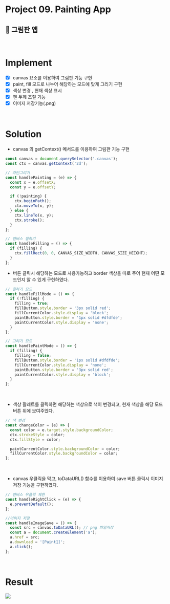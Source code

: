 # Project 09. Painting App

## 🎨 그림판 앱

<br>

# Implement

- [x] canvas 요소를 이용하여 그림판 기능 구현
- [x] paint, fill 모드로 나누어 해당하는 모드에 맞게 그리기 구현
- [x] 색상 변경 , 현재 색상 표시
- [x] 펜 두께 조절 기능
- [x] 이미지 저장기능(.png)

<br>

# Solution

- canvas 의 getContext() 메서드를 이용하여 그림판 기능 구현

```js
const canvas = document.querySelector('.canvas');
const ctx = canvas.getContext('2d');

// 라인그리기
const handlePainting = (e) => {
  const x = e.offsetX;
  const y = e.offsetY;

  if (!painting) {
    ctx.beginPath();
    ctx.moveTo(x, y);
  } else {
    ctx.lineTo(x, y);
    ctx.stroke();
  }
};

// 캔버스 칠하기
const handleFilling = () => {
  if (filling) {
    ctx.fillRect(0, 0, CANVAS_SIZE_WIDTH, CANVAS_SIZE_HEIGHT);
  }
};
```

- 버튼 클릭시 해당하는 모드로 사용가능하고 border 색상을 따로 주어 현재 어떤 모드인지 알 수 있게 구현하였다.

```js
// 칠하기 모드
const handleFillMode = () => {
  if (!filling) {
    filling = true;
    fillButton.style.border = '3px solid red';
    fillCurrentColor.style.display = 'block';
    paintButton.style.border = '1px solid #dfdfde';
    paintCurrentColor.style.display = 'none';
  }
};

// 그리기 모드
const handlePaintMode = () => {
  if (filling) {
    filling = false;
    fillButton.style.border = '1px solid #dfdfde';
    fillCurrentColor.style.display = 'none';
    paintButton.style.border = '3px solid red';
    paintCurrentColor.style.display = 'block';
  }
};
```

<br>

- 색상 팔레트를 클릭하면 해당하는 색상으로 색이 변경되고, 현재 색상을 해당 모드 버튼 위에 보여주었다.

```js
// 색 변경
const changeColor = (e) => {
  const color = e.target.style.backgroundColor;
  ctx.strokeStyle = color;
  ctx.fillStyle = color;

  paintCurrentColor.style.backgroundColor = color;
  fillCurrentColor.style.backgroundColor = color;
};
```

<br>

- canvas 우클릭을 막고, toDataURL() 함수를 이용하여 save 버튼 클릭시 이미지 저장 기능을 구현하였다.

```js
// 캔버스 우클릭 제한
const handleRightClick = (e) => {
  e.preventDefault();
};

//이미지 저장
const handleImageSave = () => {
  const src = canvas.toDataURL(); // png 파일저장
  const a = document.createElement('a');
  a.href = src;
  a.download = '[Paint🎨]';
  a.click();
};
```

<br>

# Result

<img src="https://user-images.githubusercontent.com/99241230/170302075-0cba201c-6040-48f6-8e8d-00b85ed88e4d.gif">
